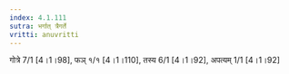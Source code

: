 ```yaml
---
index: 4.1.111
sutra: भर्गात्‌ त्रैगर्ते
vritti: anuvritti
---
```


गोत्रे 7/1 [4।1।98], फञ्  १/१ [4।1।110], तस्य 6/1 [4।1।92], अपत्यम् 1/1 [4।1।92]